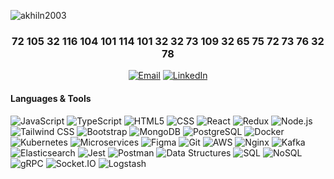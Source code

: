 <p align="left"> <img src="https://komarev.com/ghpvc/?username=akhiln2003&label=Profile%20views&color=0e75b6&style=flat" alt="akhiln2003" /> </p>
<!-- <h1 align="center">Hi there 👋, I'm AKHIL N</h1> -->
<h3 align="center">72  105  32  116  104  101  114  101  32   32   73  109 32   65  75   72   73   76  32   78 </h3>
<!-- Contact Information -->
<p align="center">
  <a href="mailto:akhiln8137@gmail.com"><img src="https://img.shields.io/badge/Email-D14836?style=for-the-badge&logo=gmail&logoColor=white" alt="Email" /></a>
  <a href="https://www.linkedin.com/in/n-akhil/"><img src="https://img.shields.io/badge/LinkedIn-0A66C2?style=for-the-badge&logo=linkedin&logoColor=white" alt="LinkedIn" /></a>
</p>

<!--
###  About Me:
- 🔭 I'm currently learning **MERN Stack**
- 🌱 All of my projects are available at [My GitHub Repositories](https://github.com/akhiln2003?tab=repositories)
- 🚀 I love building **scalable web applications** and working on innovative ideas
- 💬 Ask me about **JavaScript**, **React**, **Node.js**, **MongoDB**, and **TypeScript** ...
- 📫 How to reach me: [akhiln8137@gmail.com](mailto:akhiln8137@gmail.com)
---
-->

####  Languages & Tools

<p align="left">
  <!-- Languages -->
  <img src="https://img.shields.io/badge/JavaScript-%23F7DF1E.svg?style=for-the-badge&logo=javascript&logoColor=black" alt="JavaScript" />
  <img src="https://img.shields.io/badge/TypeScript-%23007ACC.svg?style=for-the-badge&logo=typescript&logoColor=white" alt="TypeScript" />
  <img src="https://img.shields.io/badge/HTML5-%23E34F26.svg?style=for-the-badge&logo=html5&logoColor=white" alt="HTML5" />
  <img src="https://img.shields.io/badge/CSS-%231572B6.svg?style=for-the-badge&logo=css3&logoColor=white" alt="CSS" />
  <!-- Frameworks & Libraries -->
  <img src="https://img.shields.io/badge/React-%2320232a.svg?style=for-the-badge&logo=react&logoColor=%2361DAFB" alt="React" />
  <img src="https://img.shields.io/badge/Redux-%23593d88.svg?style=for-the-badge&logo=redux&logoColor=white" alt="Redux" />
  <img src="https://img.shields.io/badge/Node.js-%23339933.svg?style=for-the-badge&logo=node.js&logoColor=white" alt="Node.js" />
  <img src="https://img.shields.io/badge/Tailwind_CSS-%2338B2AC.svg?style=for-the-badge&logo=tailwind-css&logoColor=white" alt="Tailwind CSS" />
  <img src="https://img.shields.io/badge/Bootstrap-%237952B3.svg?style=for-the-badge&logo=bootstrap&logoColor=white" alt="Bootstrap" />
  <!-- Databases -->
  <img src="https://img.shields.io/badge/MongoDB-%234ea94b.svg?style=for-the-badge&logo=mongodb&logoColor=white" alt="MongoDB" />
  <img src="https://img.shields.io/badge/PostgreSQL-%23316192.svg?style=for-the-badge&logo=postgresql&logoColor=white" alt="PostgreSQL" />
  <!-- Tools & Technologies -->
  <img src="https://img.shields.io/badge/Docker-%230db7ed.svg?style=for-the-badge&logo=docker&logoColor=white" alt="Docker" />
  <img src="https://img.shields.io/badge/Kubernetes-%23326ce5.svg?style=for-the-badge&logo=kubernetes&logoColor=white" alt="Kubernetes" />
  <img src="https://img.shields.io/badge/Microservices-%230A192F.svg?style=for-the-badge&logo=moleculer&logoColor=white" alt="Microservices" />
  <img src="https://img.shields.io/badge/Figma-%23F24E1E.svg?style=for-the-badge&logo=figma&logoColor=white" alt="Figma" />
  <!-- Version Control & Cloud -->
  <img src="https://img.shields.io/badge/Git-%23F05033.svg?style=for-the-badge&logo=git&logoColor=white" alt="Git" />
  <img src="https://img.shields.io/badge/AWS-%23FF9900.svg?style=for-the-badge&logo=amazon-aws&logoColor=white" alt="AWS" />
  <img src="https://img.shields.io/badge/Nginx-%23009639.svg?style=for-the-badge&logo=nginx&logoColor=white" alt="Nginx" />
  <!-- Message Brokers & Search -->
  <img src="https://img.shields.io/badge/Apache_Kafka-%23231F20.svg?style=for-the-badge&logo=apache-kafka&logoColor=white" alt="Kafka" />
  <img src="https://img.shields.io/badge/Elasticsearch-%23005571.svg?style=for-the-badge&logo=elasticsearch&logoColor=white" alt="Elasticsearch" />
  <!-- Testing & API -->
  <img src="https://img.shields.io/badge/Jest-%23C21325.svg?style=for-the-badge&logo=jest&logoColor=white" alt="Jest" />
  <img src="https://img.shields.io/badge/Postman-%23FF6C37.svg?style=for-the-badge&logo=postman&logoColor=white" alt="Postman" />
  <!-- Development Skills -->
  <img src="https://img.shields.io/badge/DSA-%23ED8B00.svg?style=for-the-badge&logo=java&logoColor=white" alt="Data Structures" />
  <img src="https://img.shields.io/badge/SQL-%23025E8C.svg?style=for-the-badge&logo=amazon-dynamodb&logoColor=white" alt="SQL" />
  <img src="https://img.shields.io/badge/NoSQL-%234DB33D.svg?style=for-the-badge&logo=mongodb&logoColor=white" alt="NoSQL" />
  <!-- Additional Technologies -->
  <img src="https://img.shields.io/badge/gRPC-%23000000.svg?style=for-the-badge&logo=grpc&logoColor=white" alt="gRPC" />
  <img src="https://img.shields.io/badge/Socket.io-%23010101.svg?style=for-the-badge&logo=socket.io&logoColor=white" alt="Socket.IO" />
  <img src="https://img.shields.io/badge/Logstash-%23005571.svg?style=for-the-badge&logo=logstash&logoColor=white" alt="Logstash" />
</p>
